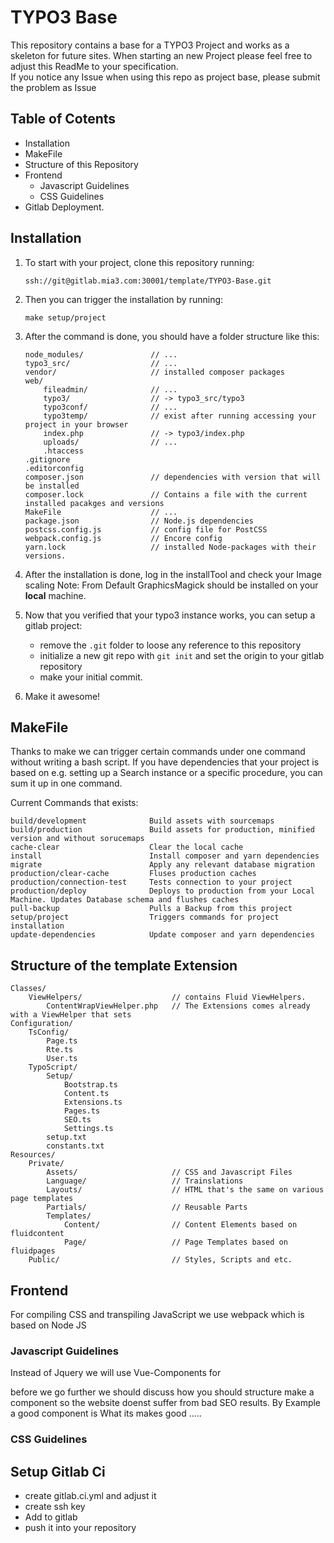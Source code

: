 # TYPO3 Base

This repository contains a base for a TYPO3 Project and works as a skeleton for future sites.
When starting an new Project please feel free to adjust this ReadMe to your specification.  
If you notice any Issue when using this repo as project base, please submit the problem as Issue

## Table of Cotents
- Installation
- MakeFile
- Structure of this Repository
- Frontend
    - Javascript Guidelines
    - CSS Guidelines
- Gitlab Deployment.


## Installation

1. To start with your project, clone this repository running:

    ```
    ssh://git@gitlab.mia3.com:30001/template/TYPO3-Base.git
    ```
2. Then you can trigger the installation by running: 

    ```
    make setup/project
    ```

3. After the command is done, you should have a folder structure like this:
    ```
    node_modules/               // ...
    typo3_src/                  // ...
    vendor/                     // installed composer packages
    web/ 
        fileadmin/              // ...
        typo3/                  // -> typo3_src/typo3
        typo3conf/              // ...
        typo3temp/              // exist after running accessing your project in your browser 
        index.php               // -> typo3/index.php
        uploads/                // ...
        .htaccess
    .gitignore
    .editorconfig
    composer.json               // dependencies with version that will be installed
    composer.lock               // Contains a file with the current installed pacakges and versions
    MakeFile                    // ...       
    package.json                // Node.js dependencies
    postcss.config.js           // config file for PostCSS
    webpack.config.js           // Encore config
    yarn.lock                   // installed Node-packages with their versions.
    ```

4. After the installation is done, log in the installTool and check your Image scaling Note: From Default GraphicsMagick should be installed on your **local** machine. 

5. Now that you verified that your typo3 instance works, you can setup a gitlab project:
    - remove the `.git` folder to loose any reference to this repository 
    - initialize a new git repo with `git init`  and set the origin to your gitlab repository
    - make your initial commit.

6. Make it awesome! 

## MakeFile

Thanks to make we can trigger certain commands under one command without writing a bash script.
If you have dependencies that your project is based on e.g. setting up a Search instance or a specific procedure, you can sum it up in one command.

Current Commands that exists:
```
build/development              Build assets with sourcemaps
build/production               Build assets for production, minified version and without sorucemaps
cache-clear                    Clear the local cache
install                        Install composer and yarn dependencies
migrate                        Apply any relevant database migration
production/clear-cache         Fluses production caches
production/connection-test     Tests connection to your project
production/deploy              Deploys to production from your Local Machine. Updates Database schema and flushes caches
pull-backup                    Pulls a Backup from this project
setup/project                  Triggers commands for project installation
update-dependencies            Update composer and yarn dependencies

```
 
## Structure of the template Extension

```
Classes/
    ViewHelpers/                    // contains Fluid ViewHelpers.
        ContentWrapViewHelper.php   // The Extensions comes already with a ViewHelper that sets
Configuration/
    TsConfig/
        Page.ts
        Rte.ts
        User.ts
    TypoScript/
        Setup/
            Bootstrap.ts
            Content.ts
            Extensions.ts
            Pages.ts
            SEO.ts
            Settings.ts
        setup.txt
        constants.txt
Resources/
    Private/
        Assets/                     // CSS and Javascript Files
        Language/                   // Trainslations
        Layouts/                    // HTML that's the same on various page templates
        Partials/                   // Reusable Parts
        Templates/
            Content/                // Content Elements based on fluidcontent
            Page/                   // Page Templates based on fluidpages
    Public/                         // Styles, Scripts and etc.
```

## Frontend

For compiling CSS and transpiling JavaScript we use webpack which is based on Node JS


### Javascript Guidelines

Instead of Jquery we will use Vue-Components for 

before we go further we should discuss how you should structure make a component so the website doenst suffer from bad SEO results.
By Example a good component is What its makes good 
.....

### CSS Guidelines


## Setup Gitlab Ci

- create gitlab.ci.yml and adjust it 
- create ssh key 
- Add to gitlab
- push it into your repository 
